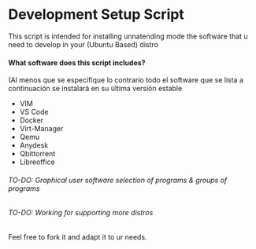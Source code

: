 # Development Setup Script
This script is intended for installing unnatending mode the software that u need to develop in your (Ubuntu Based) distro

#### What software does this script includes?
(Al menos que se especifique lo contrario todo el software que se lista a continuación se instalará en su última versión estable
- VIM
- VS Code
- Docker
- Virt-Manager
- Qemu
- Anydesk
- Qbittorrent
- Libreoffice

###### TO-DO: Graphical user software selection of programs & groups of programs

###### TO-DO: Working for supporting more distros

Feel free to fork it and adapt it to ur needs.

